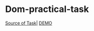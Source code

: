 # Dom-practical-task

[Source of Task](https://github.com/kottans/frontend/blob/master/tasks/js-dom.md)|
[DEMO](https://olencha.github.io/dom-practical-task)
